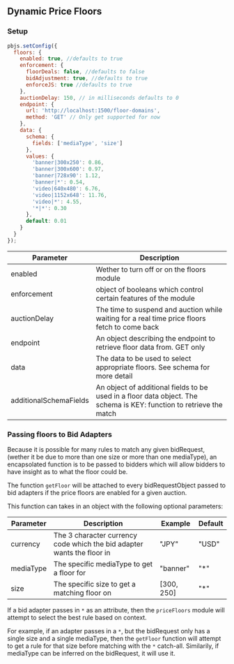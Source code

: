 ## Dynamic Price Floors

### Setup
```javascript
pbjs.setConfig({
  floors: {
    enabled: true, //defaults to true
    enforcement: {
      floorDeals: false, //defaults to false
      bidAdjustment: true, //defaults to true
      enforceJS: true //defaults to true
    },
    auctionDelay: 150, // in milliseconds defaults to 0
    endpoint: {
      url: 'http://localhost:1500/floor-domains',
      method: 'GET' // Only get supported for now
    },
    data: {
      schema: {
        fields: ['mediaType', 'size']
      },
      values: {
        'banner|300x250': 0.86,
        'banner|300x600': 0.97,
        'banner|728x90': 1.12,
        'banner|*': 0.54,
        'video|640x480': 6.76,
        'video|1152x648': 11.76,
        'video|*': 4.55,
        '*|*': 0.30
      },
      default: 0.01
    }
  }
});
```

| Parameter              | Description                                                                                                         |
|------------------------|---------------------------------------------------------------------------------------------------------------------|
| enabled                | Wether to turn off or on the floors module                                                                          |
| enforcement            | object of booleans which control certain features of the module                                                     |
| auctionDelay           | The time to suspend and auction while waiting for a real time price floors fetch to come back                       |
| endpoint               | An object describing the endpoint to retrieve floor data from. GET only                                             |
| data                   | The data to be used to select appropriate floors. See schema for more detail                                        |
| additionalSchemaFields | An object of additional fields to be used in a floor data object. The schema is KEY: function to retrieve the match |

### Passing floors to Bid Adapters
Because it is possible for many rules to match any given bidRequest, (wether it be due to more than one size or more than one mediaType), an encapsolated function is to be passed to bidders which will allow bidders to have insight as to what the floor could be.

The function `getFloor` will be attached to every bidRequestObject passed to bid adapters if the price floors are enabled for a given auction.

This function can takes in an object with the following optional parameters:

| Parameter | Description                                                            | Example    | Default |
|-----------|------------------------------------------------------------------------|------------|---------|
| currency  | The 3 character currency code which the bid adapter wants the floor in | "JPY"      | "USD"   |
| mediaType | The specific mediaType to get a floor for                              | "banner"   | "*"     |
| size      | The specific size to get a matching floor on                           | [300, 250] | "*"     |

If a bid adapter passes in `*` as an attribute, then the `priceFloors` module will attempt to select the best rule based on context.

For example, if an adapter passes in a `*`, but the bidRequest only has a single size and a single mediaType, then the `getFloor` function will attempt to get a rule for that size before matching with the `*` catch-all. Similarily, if mediaType can be inferred on the bidRequest, it will use it.